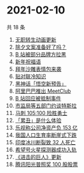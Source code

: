 # 2021-02-10

共 18 条

<!-- BEGIN -->
<!-- 最后更新时间 Wed Feb 10 2021 23:04:04 GMT+0800 (CST) -->
1. [无职转生动画更新](https://www.zhihu.com/search?q=无职转生)
1. [除夕文案准备好了吗？](https://www.zhihu.com/search?q=除夕文案)
1. [B 站被部分品牌方拉黑](https://www.zhihu.com/search?q=b站)
1. [新年祝福语](https://www.zhihu.com/search?q=新年祝福语)
1. [拜年沙雕表情包来袭](https://www.zhihu.com/search?q=拜年表情包)
1. [贴对联冷知识](https://www.zhihu.com/search?q=对联怎么贴)
1. [黑神话「悟空新预告」](https://www.zhihu.com/search?q=黑神话)
1. [阿里巴巴推出 MeetClub](https://www.zhihu.com/search?q=meetclub)
1. [B 站回应被抵制事件](https://www.zhihu.com/search?q=b站)
1. [市监局等五部门约谈特斯拉](https://www.zhihu.com/search?q=特斯拉约谈)
1. [马刺 105:100 险胜勇士](https://www.zhihu.com/search?q=勇士)
1. [「累丑」是什么体验](https://www.zhihu.com/search?q=累丑)
1. [乐视称公司净资产负 153 亿](https://www.zhihu.com/search?q=乐视)
1. [我国人口生育率断崖式下跌](https://www.zhihu.com/search?q=出生人口)
1. [印度冰川断裂致 32 人死亡](https://www.zhihu.com/search?q=印度冰川断裂)
1. [希望号火星探测器成功入轨](https://www.zhihu.com/search?q=希望号)
1. [《进击的巨人》更新](https://www.zhihu.com/search?q=进击的巨人)
1. [腾讯阳光普照奖 100 股股票](https://www.zhihu.com/search?q=腾讯阳光普照奖)
<!-- END -->
